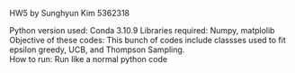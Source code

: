 HW5 by Sunghyun Kim 5362318

Python version used: Conda 3.10.9
Libraries required: Numpy, matplolib
Objective of these codes: This bunch of codes include classses used to fit epsilon greedy, UCB, and Thompson Sampling.  
How to run: Run like a normal python code 